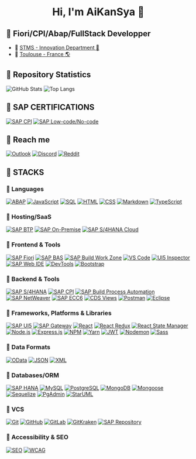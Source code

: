<h1 align="center">Hi, I'm AiKanSya 🌸</h1>

## 🌸 Fiori/CPI/Abap/FullStack Developper

- 🍥 [STMS - Innovation Department :blue_heart:](https://www.stms.fr/)
- 🍥 [Toulouse - France :earth_americas:](https://www.google.fr/maps/place/STMS+Toulouse/@43.6001741,1.441334,818m/data=!3m2!1e3!4b1!4m6!3m5!1s0x12aebc8268738173:0x2da64e4c1e134d15!8m2!3d43.6001702!4d1.4439089!16s%2Fg%2F1tcx3kx7?entry=ttu&g_ep=EgoyMDI1MDExNS4wIKXMDSoASAFQAw%3D%3D)

## 🌸 Repository Statistics

<div>
    <picture>
        <source srcset="https://github-readme-stats.vercel.app/api?username=AiKanSya&show_icons=true&theme=tokyonight&rank_icon=github&line_height=28" media="(prefers-color-scheme: dark)" />
        <img src="https://github-readme-stats.vercel.app/api?username=AiKanSya&show_icons=true&theme=tokyonight&rank_icon=github" alt="GitHub Stats" />
    </picture>
    <img src="https://github-readme-stats.vercel.app/api/top-langs/?username=AiKanSya&theme=tokyonight&layout=donut" alt="Top Langs" />
</div>

## 🌸 SAP CERTIFICATIONS

[![SAP CPI](https://img.shields.io/badge/SAP%20CPI-00517D?style=for-the-badge&logo=sap&logoColor=white)](https://learning.sap.com/learning-journeys/developing-with-sap-integration-suite)
[![SAP Low-code/No-code](https://img.shields.io/badge/SAP%20Low--code%2FNo--code-00517D?style=for-the-badge&logo=sap&logoColor=white)](https://learning.sap.com/learning-journeys/build-apps-with-sap-build)

## 🌸 Reach me

[![Outlook](https://img.shields.io/badge/Outlook-%23007A33.svg?logo=microsoft-outlook&logoColor=white)](mailto:frederic.giustini@stms.fr)
[![Discord](https://img.shields.io/badge/Discord-%237289DA.svg?logo=discord&logoColor=white)](https://discord.gg/AiKanSya)
[![Reddit](https://img.shields.io/badge/Reddit-%23FF4500.svg?logo=Reddit&logoColor=white)](https://reddit.com/user/AiKanSya)

## 🌸 STACKS

### 💮 Languages

[![ABAP](https://img.shields.io/badge/SAP%20ABAP-00517D?style=for-the-badge&logo=sap&logoColor=white)](https://www.sap.com/products/abap.html)
[![JavaScript](https://img.shields.io/badge/JavaScript-00517D?style=for-the-badge&logo=javascript&logoColor=white)](https://developer.mozilla.org/en-US/docs/Web/JavaScript)
[![SQL](https://img.shields.io/badge/SQL-00517D?style=for-the-badge&logo=sql&logoColor=white)](https://www.sql.org/)
[![HTML](https://img.shields.io/badge/HTML-00517D?style=for-the-badge&logo=html5&logoColor=white)](https://developer.mozilla.org/en-US/docs/Web/HTML)
[![CSS](https://img.shields.io/badge/CSS-00517D?style=for-the-badge&logo=css3&logoColor=white)](https://developer.mozilla.org/en-US/docs/Web/CSS)
[![Markdown](https://img.shields.io/badge/Markdown-00517D?style=for-the-badge&logo=markdown&logoColor=white)](https://www.markdownguide.org/)
[![TypeScript](https://img.shields.io/badge/TypeScript-00517D?style=for-the-badge&logo=typescript&logoColor=white)](https://www.typescriptlang.org/)

### 💮 Hosting/SaaS

[![SAP BTP](https://img.shields.io/badge/SAP%20BTP-00517D?style=for-the-badge&logo=sap&logoColor=white)](https://www.sap.com/products/business-technology-platform.html)
[![SAP On-Premise](https://img.shields.io/badge/SAP%20On%20Premise-00517D?style=for-the-badge&logo=sap&logoColor=white)](https://www.sap.com/products/on-premise.html)
[![SAP S/4HANA Cloud](https://img.shields.io/badge/SAP%20S%2F4HANA%20Cloud-00517D?style=for-the-badge&logo=sap&logoColor=white)](https://www.sap.com/products/s4hana-cloud.html)

### 💮 Frontend & Tools

[![SAP Fiori](https://img.shields.io/badge/SAP%20Fiori-00517D?style=for-the-badge&logo=sap&logoColor=white)](https://www.sap.com/products/fiori.html)
[![SAP BAS](https://img.shields.io/badge/SAP%20BAS-00517D?style=for-the-badge&logo=sap&logoColor=white)](https://www.sap.com/products/business-application-studio.html)
[![SAP Build Work Zone](https://img.shields.io/badge/SAP%20Build%20Work%20Zone-00517D?style=for-the-badge&logo=sap&logoColor=white)](https://www.sap.com/products/build-work-zone.html)
[![VS Code](https://img.shields.io/badge/VS%20Code-00517D?style=for-the-badge&logo=visual-studio-code&logoColor=white)](https://code.visualstudio.com/)
[![UI5 Inspector](https://img.shields.io/badge/UI5%20Inspector-00517D?style=for-the-badge&logo=sap&logoColor=white)](https://github.com/SAP/ui5-inspector)
[![SAP Web IDE](https://img.shields.io/badge/SAP%20Web%20IDE-00517D?style=for-the-badge&logo=sap&logoColor=white)](https://www.sap.com/products/web-ide.html)
[![DevTools](https://img.shields.io/badge/DevTools-00517D?style=for-the-badge&logo=googlechrome&logoColor=white)](https://developer.chrome.com/docs/devtools/)
[![Bootstrap](https://img.shields.io/badge/Bootstrap-00517D?style=for-the-badge&logo=bootstrap&logoColor=white)](https://getbootstrap.com/)

### 💮 Backend & Tools

[![SAP S/4HANA](https://img.shields.io/badge/SAP%20S%2F4HANA-00517D?style=for-the-badge&logo=sap&logoColor=white)](https://www.sap.com/products/s4hana.html)
[![SAP CPI](https://img.shields.io/badge/SAP%20CPI-00517D?style=for-the-badge&logo=sap&logoColor=white)](https://www.sap.com/products/cloud-platform-integration.html)
[![SAP Build Process Automation](https://img.shields.io/badge/SAP%20Build%20Process%20Automation-00517D?style=for-the-badge&logo=sap&logoColor=white)](https://www.sap.com/products/build-process-automation.html)
[![SAP NetWeaver](https://img.shields.io/badge/SAP%20NetWeaver-00517D?style=for-the-badge&logo=sap&logoColor=white)](https://www.sap.com/products/netweaver.html)
[![SAP ECC6](https://img.shields.io/badge/SAP%20ECC6-00517D?style=for-the-badge&logo=sap&logoColor=white)](https://www.sap.com/products/erp.html)
[![CDS Views](https://img.shields.io/badge/CDS%20Views-00517D?style=for-the-badge&logo=sap&logoColor=white)](https://help.sap.com/viewer/product/CDS/)
[![Postman](https://img.shields.io/badge/Postman-00517D?style=for-the-badge&logo=postman&logoColor=white)](https://www.postman.com/)
[![Eclipse](https://img.shields.io/badge/Eclipse-00517D?style=for-the-badge&logo=eclipse&logoColor=white)](https://www.eclipse.org/)

### 💮 Frameworks, Platforms & Libraries

[![SAP UI5](https://img.shields.io/badge/SAP%20UI5-00517D?style=for-the-badge&logo=sap&logoColor=white)](https://ui5.sap.com/)
[![SAP Gateway](https://img.shields.io/badge/SAP%20Gateway-00517D?style=for-the-badge&logo=sap&logoColor=white)](https://www.sap.com/products/gateway.html)
[![React](https://img.shields.io/badge/React-00517D?style=for-the-badge&logo=react&logoColor=white)](https://reactjs.org/)
[![React Redux](https://img.shields.io/badge/React%20Redux-00517D?style=for-the-badge&logo=redux&logoColor=white)](https://react-redux.js.org/)
[![React State Manager](https://img.shields.io/badge/React%20State%20Manager-00517D?style=for-the-badge&logo=react&logoColor=white)](https://reactjs.org/docs/state-and-lifecycle.html)
[![Node.js](https://img.shields.io/badge/Node.js-00517D?style=for-the-badge&logo=node.js&logoColor=white)](https://nodejs.org/)
[![Express.js](https://img.shields.io/badge/Express.js-00517D?style=for-the-badge&logo=express&logoColor=white)](https://expressjs.com/)
[![NPM](https://img.shields.io/badge/NPM-00517D?style=for-the-badge&logo=npm&logoColor=white)](https://www.npmjs.com/)
[![Yarn](https://img.shields.io/badge/Yarn-00517D?style=for-the-badge&logo=yarn&logoColor=white)](https://yarnpkg.com/)
[![JWT](https://img.shields.io/badge/JWT-00517D?style=for-the-badge&logo=json-web-tokens&logoColor=white)](https://jwt.io/)
[![Nodemon](https://img.shields.io/badge/Nodemon-00517D?style=for-the-badge&logo=nodemon&logoColor=white)](https://nodemon.io/)
[![Sass](https://img.shields.io/badge/Sass-00517D?style=for-the-badge&logo=sass&logoColor=white)](https://sass-lang.com/)

### 💮 Data Formats

[![OData](https://img.shields.io/badge/OData-00517D?style=for-the-badge&logo=odata&logoColor=white)](https://www.odata.org/)
[![JSON](https://img.shields.io/badge/JSON-00517D?style=for-the-badge&logo=json&logoColor=white)](https://www.json.org/)
[![XML](https://img.shields.io/badge/XML-00517D?style=for-the-badge&logo=xml&logoColor=white)](https://www.w3.org/XML/)

### 💮 Databases/ORM

[![SAP HANA](https://img.shields.io/badge/SAP%20HANA-00517D?style=for-the-badge&logo=sap&logoColor=white)](https://www.sap.com/products/hana.html)
[![MySQL](https://img.shields.io/badge/MySQL-00517D?style=for-the-badge&logo=mysql&logoColor=white)](https://www.mysql.com/)
[![PostgreSQL](https://img.shields.io/badge/PostgreSQL-00517D?style=for-the-badge&logo=postgresql&logoColor=white)](https://www.postgresql.org/)
[![MongoDB](https://img.shields.io/badge/MongoDB-00517D?style=for-the-badge&logo=mongodb&logoColor=white)](https://www.mongodb.com/)
[![Mongoose](https://img.shields.io/badge/Mongoose-00517D?style=for-the-badge&logo=mongoose&logoColor=white)](https://mongoosejs.com/)
[![Sequelize](https://img.shields.io/badge/Sequelize-00517D?style=for-the-badge&logo=sequelize&logoColor=white)](https://sequelize.org/)
[![PgAdmin](https://img.shields.io/badge/PgAdmin-00517D?style=for-the-badge&logo=pgadmin&logoColor=white)](https://www.pgadmin.org/)
[![StarUML](https://img.shields.io/badge/StarUML-00517D?style=for-the-badge&logo=staruml&logoColor=white)](https://staruml.io/)

### 💮 VCS

[![Git](https://img.shields.io/badge/Git-00517D?style=for-the-badge&logo=git&logoColor=white)](https://git-scm.com/)
[![GitHub](https://img.shields.io/badge/GitHub-00517D?style=for-the-badge&logo=github&logoColor=white)](https://github.com/)
[![GitLab](https://img.shields.io/badge/GitLab-00517D?style=for-the-badge&logo=gitlab&logoColor=white)](https://gitlab.com/)
[![GitKraken](https://img.shields.io/badge/GitKraken-00517D?style=for-the-badge&logo=gitkraken&logoColor=white)](https://www.gitkraken.com/)
[![SAP Repository](https://img.shields.io/badge/SAP%20Repository-00517D?style=for-the-badge&logo=sap&logoColor=white)](https://www.sap.com/products/repository.html)

### 💮 Accessibility & SEO

[![SEO](https://img.shields.io/badge/SEO-00517D?style=for-the-badge&logo=seo&logoColor=white)](https://moz.com/learn/seo)
[![WCAG](https://img.shields.io/badge/WCAG-00517D?style=for-the-badge&logo=w3c&logoColor=white)](https://www.w3.org/WAI/WCAG21/quickref/)
